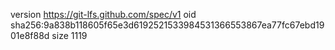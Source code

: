 version https://git-lfs.github.com/spec/v1
oid sha256:9a838b118605f65e3d6192521533984531366553867ea77fc67ebd1901e8f88d
size 1119
